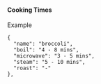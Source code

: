 #### Cooking Times

Example

```
{
  "name": "broccoli",
  "boil": "4 - 8 mins",
  "microwave": "3 - 5 mins",
  "steam": "5 - 10 mins",
  "roast": "-"
},
```
